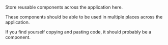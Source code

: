 Store reusable components across the application here. 

These components should be able to be used in multiple places across the application. 

If you find yourself copying and pasting code, it should probably be a component.
